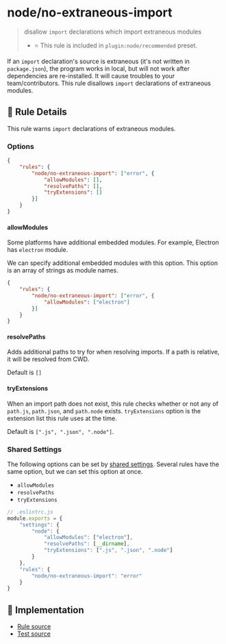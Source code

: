 # node/no-extraneous-import
> disallow `import` declarations which import extraneous modules
> - ⭐️ This rule is included in `plugin:node/recommended` preset.

If an `import` declaration's source is extraneous (it's not written in `package.json`), the program works in local, but will not work after dependencies are re-installed. It will cause troubles to your team/contributors.
This rule disallows `import` declarations of extraneous modules.

## 📖 Rule Details

This rule warns `import` declarations of extraneous modules.

### Options

```json
{
    "rules": {
        "node/no-extraneous-import": ["error", {
            "allowModules": [],
            "resolvePaths": [],
            "tryExtensions": []
        }]
    }
}
```

#### allowModules

Some platforms have additional embedded modules.
For example, Electron has `electron` module.

We can specify additional embedded modules with this option.
This option is an array of strings as module names.

```json
{
    "rules": {
        "node/no-extraneous-import": ["error", {
            "allowModules": ["electron"]
        }]
    }
}
```

#### resolvePaths

Adds additional paths to try for when resolving imports.
If a path is relative, it will be resolved from CWD.

Default is `[]`

#### tryExtensions

When an import path does not exist, this rule checks whether or not any of `path.js`, `path.json`, and `path.node` exists.
`tryExtensions` option is the extension list this rule uses at the time.

Default is `[".js", ".json", ".node"]`.

### Shared Settings

The following options can be set by [shared settings](http://eslint.org/docs/user-guide/configuring.html#adding-shared-settings).
Several rules have the same option, but we can set this option at once.

- `allowModules`
- `resolvePaths`
- `tryExtensions`

```js
// .eslintrc.js
module.exports = {
    "settings": {
        "node": {
            "allowModules": ["electron"],
            "resolvePaths": [__dirname],
            "tryExtensions": [".js", ".json", ".node"]
        }
    },
    "rules": {
        "node/no-extraneous-import": "error"
    }
}
```

## 🔎 Implementation

- [Rule source](../../lib/rules/no-extraneous-import.js)
- [Test source](../../tests/lib/rules/no-extraneous-import.js)
